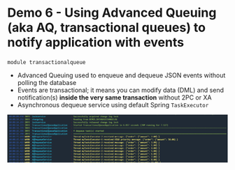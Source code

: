 # Demo 6 - Using Advanced Queuing (aka AQ, transactional queues) to notify application with events
`module transactionalqueue`
- Advanced Queuing used to enqueue and dequeue JSON events without polling the database
- Events are transactional; it means you can modify data (DML) and send notification(s) **inside the very same transaction** without 2PC or XA
- Asynchronous dequeue service using default Spring `TaskExecutor`

![Transactional Queue in action](./doc/img/TransactionalQueueInAction.png)